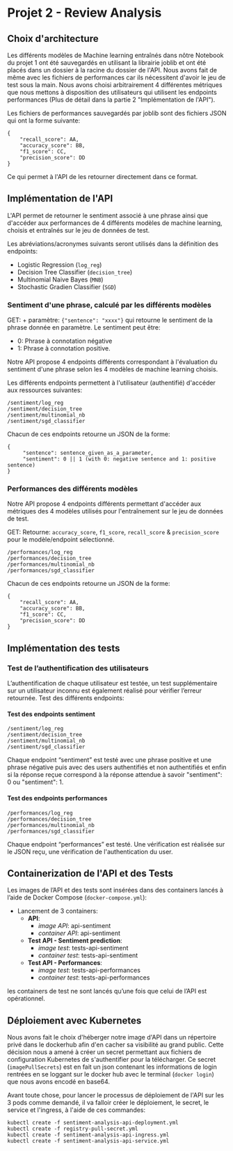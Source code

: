 # Projet 2 - Review Analysis

## Choix d'architecture

Les différents modèles de Machine learning entraînés dans nôtre Notebook du projet 1 ont été sauvegardés en utilisant la librairie joblib et ont été placés dans un dossier à la racine du dossier de l'API. Nous avons fait de même avec les fichiers de performances car ils nécessitent d'avoir le jeu de test sous la main. Nous avons choisi arbitrairement 4 différentes métriques que nous mettons à disposition des utilisateurs qui utilisent les endpoints performances (Plus de détail dans la partie 2 "Implémentation de l'API").

Les fichiers de performances sauvegardés par joblib sont des fichiers JSON qui ont la forme suivante:
```
{
    "recall_score": AA,
    "accuracy_score": BB,
    "f1_score": CC,
    "precision_score": DD
}
```

Ce qui permet à l'API de les retourner directement dans ce format.

## Implémentation de l'API

L'API permet de retourner le sentiment associé à une phrase ainsi que d'accéder aux performances de 4 différents modèles de machine learning, choisis et entraînés sur le jeu de données de test.

Les abréviations/acronymes suivants seront utilisés dans la définition des endpoints:
- Logistic Regression (`log_reg`)
- Decision Tree Classifier (`decision_tree`)
- Multinomial Naive Bayes (`MNB`)
- Stochastic Gradien Classifier (`SGD`) 

### Sentiment d'une phrase, calculé par les différents modèles

GET: + paramètre: `{"sentence": "xxxx"}` qui retourne le sentiment de la phrase donnée en paramètre. Le sentiment peut être:
* 0: Phrase à connotation négative
* 1: Phrase à connotation positive. 

Notre API propose 4 endpoints différents correspondant à l'évaluation du sentiment d'une phrase selon les 4 modèles de machine learning choisis.

Les différents endpoints permettent à l'utilisateur (authentifié) d'accéder aux ressources suivantes:
```
/sentiment/log_reg
/sentiment/decision_tree
/sentiment/multinomial_nb
/sentiment/sgd_classifier
```

Chacun de ces endpoints retourne un JSON de la forme:

```
{
     "sentence": sentence_given_as_a_parameter,
     "sentiment": 0 || 1 (with 0: negative sentence and 1: positive sentence)
}
```

### Performances des différents modèles

Notre API propose 4 endpoints différents permettant d'accéder aux métriques des 4 modèles utilisés pour l'entraînement sur le jeu de données de test.

GET: Retourne: `accuracy_score`, `f1_score`, `recall_score` & `precision_score` pour le modèle/endpoint sélectionné.
```
/performances/log_reg
/performances/decision_tree
/performances/multinomial_nb
/performances/sgd_classifier
```

Chacun de ces endpoints retourne un JSON de la forme:
```
{
    "recall_score": AA,
    "accuracy_score": BB,
    "f1_score": CC,
    "precision_score": DD
}
```

## Implémentation des tests

### Test de l’authentification des utilisateurs

L’authentification de chaque utilisateur est testée, un test supplémentaire sur un utilisateur inconnu est également réalisé pour vérifier l’erreur retournée.
Test des différents endpoints:

#### Test des endpoints sentiment

```
/sentiment/log_reg
/sentiment/decision_tree
/sentiment/multinomial_nb
/sentiment/sgd_classifier
```

Chaque endpoint “sentiment” est testé avec une phrase positive et une phrase négative puis avec des users authentifiés et non authentifiés et enfin si la réponse reçue correspond à la réponse attendue à savoir "sentiment": 0 ou "sentiment": 1.

#### Test des endpoints performances

```
/performances/log_reg
/performances/decision_tree
/performances/multinomial_nb
/performances/sgd_classifier
```
Chaque endpoint “performances” est testé. Une vérification est réalisée sur le JSON reçu, une vérification de l'authentication du user.

## Containerization de l'API et des Tests

Les images de l’API et des tests sont insérées dans des containers lancés à l’aide de Docker Compose (`docker-compose.yml`):
- Lancement de 3 containers:
    - **API**:
        - *image API*: api-sentiment
        - *container API*: api-sentiment
    - **Test API - Sentiment prediction**:
        - *image test*: tests-api-sentiment
        - *container test*: tests-api-sentiment
     - **Test API - Performances**:
        - *image test*: tests-api-performances
        - *container test*: tests-api-performances

les containers de test ne sont lancés qu’une fois que celui de l’API est opérationnel.

## Déploiement avec Kubernetes

Nous avons fait le choix d'héberger notre image d'API dans un répertoire privé dans le dockerhub afin d'en cacher sa visibilité au grand public. Cette décision nous a amené à créer un secret permettant aux fichiers de configuration Kubernetes de s'authentifier pour la télécharger.
Ce secret (`imagePullSecrets`) est en fait un json contenant les informations de login rentrées en se loggant sur le docker hub avec le terminal (`docker login`) que nous avons encodé en base64.

Avant toute chose, pour lancer le processus de déploiement de l'API sur les 3 pods comme demandé, il va falloir créer le déploiement, le secret, le service et l'ingress, à l'aide de ces commandes:

```
kubectl create -f sentiment-analysis-api-deployment.yml
kubectl create -f registry-pull-secret.yml
kubectl create -f sentiment-analysis-api-ingress.yml
kubectl create -f sentiment-analysis-api-service.yml 
```
